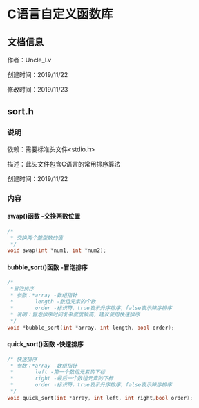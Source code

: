 # C语言自定义函数库</center>



## 文档信息

作者：Uncle_Lv

创建时间：2019/11/22

修改时间：2019/11/23



## sort.h



### 说明



依赖：需要标准头文件<stdio.h>

描述：此头文件包含C语言的常用排序算法

创建时间：2019/11/22



### 内容



#### swap()函数 -交换两数位置

```c
/*
 * 交换两个整型数的值
 */
void swap(int *num1, int *num2);
```



#### bubble_sort()函数 -冒泡排序

```c
/*
 *冒泡排序
 * 参数：*array -数组指针
 *       length -数组元素的个数
 *       order -标识符，true表示升序排序，false表示降序排序
 * 说明：冒泡排序时间复杂度度较高，建议使用快速排序
 */
void *bubble_sort(int *array, int length, bool order);
```



#### quick_sort()函数 -快速排序

```c
/* 快速排序
 * 参数：*array -数组指针
 *       left -第一个数组元素的下标
 *       right -最后一个数组元素的下标
 *       order -标识符，true表示升序排序，false表示降序排序
 */
void quick_sort(int *array, int left, int right,bool order);
```